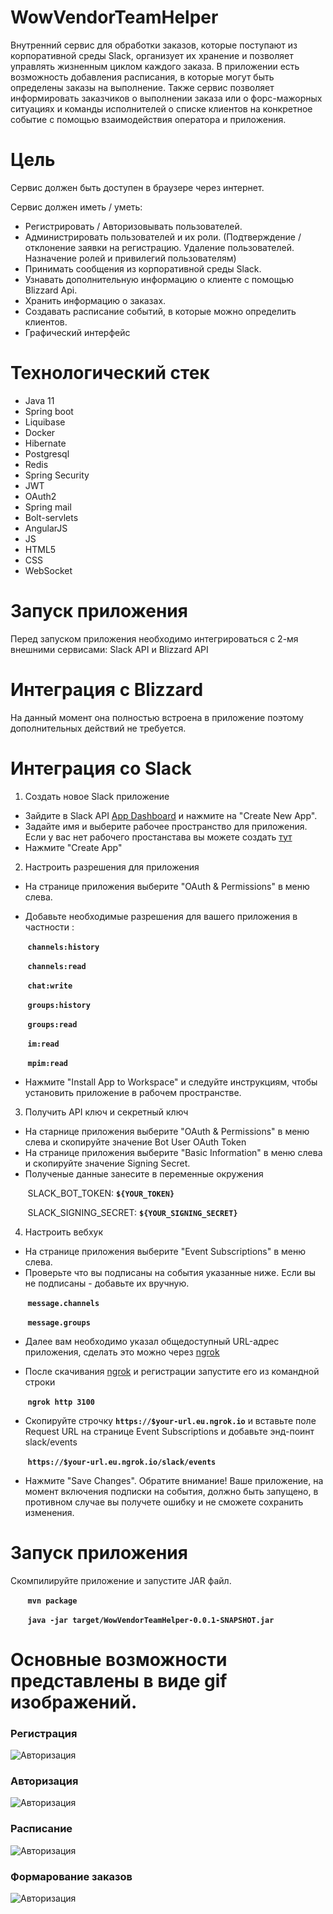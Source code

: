 WowVendorTeamHelper
=========================
Внутренний сервис для обработки заказов, которые поступают из корпоративной среды Slack, организует
их хранение и позволяет управлять жизненным циклом каждого заказа. В приложении есть возможность
добавления расписания, в которые могут быть определены заказы на выполнение. Также сервис позволяет
информировать заказчиков о выполнении заказа или о форс-мажорных ситуациях и команды исполнителей о
списке клиентов на конкретное событие с помощью взаимодействия оператора и приложения.

Цель
=========================
<p>Сервис должен быть доступен в браузере через интернет.
<p>Сервис должен иметь / уметь:

* Регистрировать / Авторизовывать пользователей.
* Администрировать пользователей и их роли. (Подтверждение / отклонение заявки на регистрацию. Удаление пользователей.
  Назначение ролей и привилегий пользователям)
* Принимать сообщения из корпоративной среды Slack.
* Узнавать дополнительную информацию о клиенте с помощью Blizzard Api.
* Хранить информацию о заказах.
* Создавать расписание событий, в которые можно определить клиентов.
* Графический интерфейс

Технологический стек
=========================

* Java 11
* Spring boot
* Liquibase
* Docker
* Hibernate
* Postgresql
* Redis
* Spring Security
* JWT
* OAuth2
* Spring mail
* Bolt-servlets
* AngularJS
* JS
* HTML5
* CSS
* WebSocket

Запуск приложения
=========================
<p>Перед запуском приложения необходимо интегрироваться с 2-мя внешними сервисами: Slack API и Blizzard API

Интеграция с Blizzard
==================
На данный момент она полностью встроена в приложение поэтому дополнительных действий не требуется.

Интеграция со Slack
=========================

1. Создать новое Slack приложение

- Зайдите в Slack API [App Dashboard](https://api.slack.com/) и нажмите на "Create New App".
- Задайте имя и выберите рабочее пространство для приложения. Если у вас нет рабочего простанстава вы можете создать
  [тут](https://slack.com/get-started#/createnew)
- Нажмите "Create App"

2. Настроить разрешения для приложения

- На странице приложения выберите "OAuth & Permissions" в меню слева.
- <p>Добавьте необходимые разрешения для вашего приложения в частности :

&nbsp;&nbsp;&nbsp;&nbsp;&nbsp;&nbsp;&nbsp;**`channels:history`**

&nbsp;&nbsp;&nbsp;&nbsp;&nbsp;&nbsp;&nbsp;**`channels:read`**

&nbsp;&nbsp;&nbsp;&nbsp;&nbsp;&nbsp;&nbsp;**`chat:write`**

&nbsp;&nbsp;&nbsp;&nbsp;&nbsp;&nbsp;&nbsp;**`groups:history`**

&nbsp;&nbsp;&nbsp;&nbsp;&nbsp;&nbsp;&nbsp;**`groups:read`**

&nbsp;&nbsp;&nbsp;&nbsp;&nbsp;&nbsp;&nbsp;**`im:read`**

&nbsp;&nbsp;&nbsp;&nbsp;&nbsp;&nbsp;&nbsp;**`mpim:read`**


- Нажмите "Install App to Workspace" и следуйте инструкциям, чтобы установить приложение в рабочем пространстве.

3. Получить API ключ и секретный ключ

- На старнице приложения выберите "OAuth & Permissions" в меню слева и скопируйте значение Bot User OAuth Token
- На странице приложения выберите "Basic Information" в меню слева и скопируйте значение Signing Secret.
- Полученые данные занесите в переменные окружения

&nbsp;&nbsp;&nbsp;&nbsp;&nbsp;&nbsp;&nbsp;SLACK_BOT_TOKEN: **`${YOUR_TOKEN}`**

&nbsp;&nbsp;&nbsp;&nbsp;&nbsp;&nbsp;&nbsp;SLACK_SIGNING_SECRET: **`${YOUR_SIGNING_SECRET}`**

4. Настроить вебхук

- На странице приложения выберите "Event Subscriptions" в меню слева.
- Проверьте что вы подписаны на события указанные ниже. Если вы не подписаны - добавьте их вручную.

&nbsp;&nbsp;&nbsp;&nbsp;&nbsp;&nbsp;&nbsp;**`message.channels`**

&nbsp;&nbsp;&nbsp;&nbsp;&nbsp;&nbsp;&nbsp;**`message.groups`**

- Далее вам необходимо указал общедоступный URL-адрес приложения, сделать это можно
  через [ngrok](https://dashboard.ngrok.com/get-started/setup)

- После скачивания [ngrok](https://dashboard.ngrok.com/get-started/setup) и регистрации запустите его из командной
  строки

&nbsp;&nbsp;&nbsp;&nbsp;&nbsp;&nbsp;&nbsp;**`ngrok http 3100`**

- Скопируйте строчку **`https://$your-url.eu.ngrok.io`** и вставьте поле Request URL на странице Event Subscriptions и добавьте
  энд-поинт slack/events

&nbsp;&nbsp;&nbsp;&nbsp;&nbsp;&nbsp;&nbsp;**`https://$your-url.eu.ngrok.io/slack/events`**

- Нажмите "Save Changes". Обратите внимание! Ваше приложение, на момент включения подписки на события, должно быть 
 запущено, в противном случае вы получете ошибку и не сможете сохранить изменения.


Запуск приложения
====================
Скомпилируйте приложение и запустите JAR файл.

&nbsp;&nbsp;&nbsp;&nbsp;&nbsp;&nbsp;&nbsp;**`mvn package`**

&nbsp;&nbsp;&nbsp;&nbsp;&nbsp;&nbsp;&nbsp;**`java -jar target/WowVendorTeamHelper-0.0.1-SNAPSHOT.jar`**

Основные возможности представлены в виде gif изображений.
=============================
### Регистрация
![Авторизация](images/Регистрация.gif)
### Авторизация
![Авторизация](images/Авторизация.gif)
### Расписание 
![Авторизация](images/Расписание.gif)
### Формарование заказов
![Авторизация](images/Заказы.gif)
